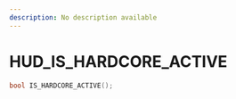 ```yaml
---
description: No description available 
---
```


# HUD\_IS_HARDCORE_ACTIVE

```cpp
bool IS_HARDCORE_ACTIVE();
```